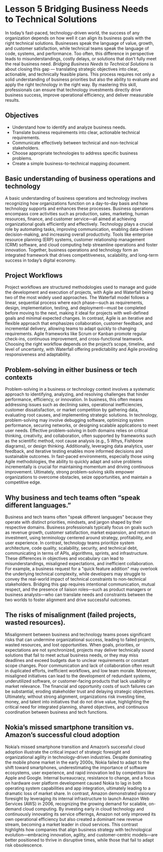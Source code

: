 # Lesson 5 Bridging Business Needs to Technical Solutions

In today’s fast-paced, technology-driven world, the success of any organization depends on how well it can align its business goals with the right technical solutions. Businesses speak the language of value, growth, and customer satisfaction, while technical teams speak the language of code, systems, and performance. Too often, this difference in perspective leads to misunderstandings, costly delays, or solutions that don’t fully meet the real business need. *Bridging Business Needs to Technical Solutions* is about closing this gap — translating strategic objectives into clear, actionable, and technically feasible plans. This process requires not only a solid understanding of business priorities but also the ability to evaluate and apply the right technology in the right way. By mastering this skill, professionals can ensure that technology investments directly drive business success, improve operational efficiency, and deliver measurable results.

## Objectives

- Understand how to identify and analyze business needs.
- Translate business requirements into clear, actionable technical requirements.
- Communicate effectively between technical and non-technical stakeholders.
- Choose appropriate technologies to address specific business problems.
- Create a simple business-to-technical mapping document.

## Basic understanding of business operations and technology
A basic understanding of business operations and technology involves recognizing how organizations function on a day-to-day basis and how technology supports and enhances these processes. Business operations encompass core activities such as production, sales, marketing, human resources, finance, and customer service—all aimed at achieving organizational goals efficiently and effectively. Technology plays a crucial role by automating tasks, improving communication, enabling data-driven decision-making, and increasing overall productivity. Tools like enterprise resource planning (ERP) systems, customer relationship management (CRM) software, and cloud computing help streamline operations and foster innovation. Together, business operations and technology form an integrated framework that drives competitiveness, scalability, and long-term success in today’s digital economy.

## Project Workflows
Project workflows are structured methodologies used to manage and guide the development and execution of projects, with Agile and Waterfall being two of the most widely used approaches. The Waterfall model follows a linear, sequential process where each phase—such as requirements, design, implementation, testing, and deployment—must be completed before moving to the next, making it ideal for projects with well-defined goals and minimal expected changes. In contrast, Agile is an iterative and flexible approach that emphasizes collaboration, customer feedback, and incremental delivery, allowing teams to adapt quickly to changing requirements. Agile frameworks like Scrum or Kanban promote regular check-ins, continuous improvement, and cross-functional teamwork. Choosing the right workflow depends on the project’s scope, timeline, and level of uncertainty, with Waterfall offering predictability and Agile providing responsiveness and adaptability.

## Problem-solving in either business or tech contexts
Problem-solving in a business or technology context involves a systematic approach to identifying, analyzing, and resolving challenges that hinder performance, efficiency, or innovation. In business, this often means addressing issues such as declining sales, operational inefficiencies, customer dissatisfaction, or market competition by gathering data, evaluating root causes, and implementing strategic solutions. In technology, problem-solving may involve debugging software, optimizing system performance, securing networks, or designing scalable applications to meet user needs. Effective problem-solving in both domains relies on critical thinking, creativity, and collaboration, often supported by frameworks such as the scientific method, root cause analysis (e.g., 5 Whys, Fishbone diagrams), or design thinking. Additionally, leveraging data analytics, user feedback, and iterative testing enables more informed decisions and sustainable outcomes. In fast-paced environments, especially those using Agile methodologies, the ability to quickly adapt and solve problems incrementally is crucial for maintaining momentum and driving continuous improvement. Ultimately, strong problem-solving skills empower organizations to overcome obstacles, seize opportunities, and maintain a competitive edge.

## Why business and tech teams often “speak different languages.”
Business and tech teams often "speak different languages" because they operate with distinct priorities, mindsets, and jargon shaped by their respective domains. Business professionals typically focus on goals such as revenue growth, customer satisfaction, market expansion, and return on investment, using terminology centered around strategy, profitability, and user experience. In contrast, technology teams prioritize system architecture, code quality, scalability, security, and technical debt, communicating in terms of APIs, algorithms, sprints, and infrastructure. These differences in objectives and vocabulary can lead to misunderstandings, misaligned expectations, and inefficient collaboration. For example, a business request for a "quick feature addition" may overlook the underlying technical complexity, while developers may struggle to convey the real-world impact of technical constraints to non-technical stakeholders. Bridging this gap requires intentional communication, mutual respect, and the presence of liaison roles—such as product managers or business analysts—who can translate needs and constraints between the two worlds to foster alignment and drive successful outcomes.

## The risks of misalignment (failed projects, wasted resources).
Misalignment between business and technology teams poses significant risks that can undermine organizational success, leading to failed projects, wasted resources, and lost opportunities. When goals, priorities, or expectations are not synchronized, projects may deliver technically sound solutions that fail to meet actual business needs, or they may miss deadlines and exceed budgets due to unclear requirements or constant scope changes. Poor communication and lack of collaboration often result in duplicated efforts, inefficient workflows, and low team morale. Moreover, misaligned initiatives can lead to the development of redundant systems, underutilized software, or customer-facing products that lack usability or market relevance. The financial and opportunity costs of such failures can be substantial, eroding stakeholder trust and delaying strategic objectives. Ultimately, without strong alignment, organizations risk investing time, money, and talent into initiatives that do not drive value, highlighting the critical need for integrated planning, shared objectives, and continuous coordination between business and tech functions.

## Nokia’s missed smartphone transition vs. Amazon’s successful cloud adoption
Nokia’s missed smartphone transition and Amazon’s successful cloud adoption illustrate the critical impact of strategic foresight and organizational agility in technology-driven industries. Despite dominating the mobile phone market in the early 2000s, Nokia failed to adapt to the shift toward smartphones, underestimating the importance of software ecosystems, user experience, and rapid innovation led by competitors like Apple and Google. Internal bureaucracy, resistance to change, and a focus on hardware over platform development caused Nokia to lag in both operating system capabilities and app integration, ultimately leading to a dramatic loss of market share. In contrast, Amazon demonstrated visionary foresight by leveraging its internal infrastructure to launch Amazon Web Services (AWS) in 2006, recognizing the growing demand for scalable, on-demand cloud computing. By investing early in cloud technology and continuously innovating its service offerings, Amazon not only improved its own operational efficiency but also created a dominant new revenue stream, becoming a market leader in cloud services. This contrast highlights how companies that align business strategy with technological evolution—embracing innovation, agility, and customer-centric models—are better positioned to thrive in disruptive times, while those that fail to adapt risk obsolescence.


